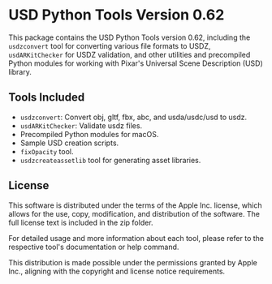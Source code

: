 # USD Python Tools Version 0.62

This package contains the USD Python Tools version 0.62, including the `usdzconvert` tool for converting various file formats to USDZ, `usdARKitChecker` for USDZ validation, and other utilities and precompiled Python modules for working with Pixar's Universal Scene Description (USD) library.

## Tools Included

-   `usdzconvert`: Convert obj, gltf, fbx, abc, and usda/usdc/usd to usdz.
-   `usdARKitChecker`: Validate usdz files.
-   Precompiled Python modules for macOS.
-   Sample USD creation scripts.
-   `fixOpacity` tool.
-   `usdzcreateassetlib` tool for generating asset libraries.

## License

This software is distributed under the terms of the Apple Inc. license, which allows for the use, copy, modification, and distribution of the software. The full license text is included in the zip folder.

For detailed usage and more information about each tool, please refer to the respective tool's documentation or help command.

This distribution is made possible under the permissions granted by Apple Inc., aligning with the copyright and license notice requirements.
